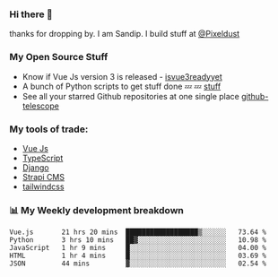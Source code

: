 ### Hi there 👋

thanks for dropping by.
I am Sandip. I build stuff at [@Pixeldust](github.com/pixeldust-in/)

###  **My Open Source Stuff**

 - Know if Vue Js version 3 is released -  [isvue3readyyet](https://github.com/sandiprb/isvue3readyyet)
 - A bunch of Python scripts to get stuff done 💤 💤 [stuff](https://github.com/sandiprb/stuff)
 - See all your starred Github repositories at one single place [github-telescope](https://github.com/sandiprb/github-telescope)



###  **My tools of trade:**
 - [Vue Js](https://github.com/vuejs/vue/)
 - [TypeScript](https://github.com/microsoft/TypeScript)
 - [Django](github.com/django/django)
 - [Strapi CMS](github.com/strapi/strapi)
 - [tailwindcss](https://github.com/tailwindlabs/tailwindcss)


###  📊 **My Weekly development breakdown**
<!--START_SECTION:waka-->
```text
Vue.js       21 hrs 20 mins  ██████████████████▒░░░░░░   73.64 % 
Python       3 hrs 10 mins   ██▓░░░░░░░░░░░░░░░░░░░░░░   10.98 % 
JavaScript   1 hr 9 mins     █░░░░░░░░░░░░░░░░░░░░░░░░   04.00 % 
HTML         1 hr 4 mins     █░░░░░░░░░░░░░░░░░░░░░░░░   03.69 % 
JSON         44 mins         ▓░░░░░░░░░░░░░░░░░░░░░░░░   02.54 % 
```
<!--END_SECTION:waka-->

